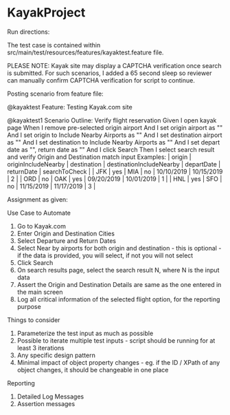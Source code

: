 # KayakProject

Run directions:

The test case is contained within src/main/test/resources/features/kayaktest.feature file.

PLEASE NOTE: Kayak site may display a CAPTCHA verification once search is submitted. For such scenarios, I added a 65 second sleep so reviewer can manually confirm CAPTCHA verification for script to continue.

Posting scenario from feature file:

@kayaktest
Feature: Testing Kayak.com site

  @kayaktest1
  Scenario Outline: Verify flight reservation
    Given I open kayak page
    When I remove pre-selected origin airport
    And I set origin airport as "<origin>"
    And I set origin to Include Nearby Airports as "<originIncludeNearby>"
    And I set destination airport as "<destination>"
    And I set destination to Include Nearby Airports as "<destinationIncludeNearby>"
    And I set depart date as "<departDate>", return date as "<returnDate>"
    And I click Search
    Then I select search result <searchToCheck> and verify Origin and Destination match input
    Examples:
      | origin | originIncludeNearby | destination | destinationIncludeNearby | departDate | returnDate | searchToCheck |
      | JFK    | yes                 | MIA         | no                       | 10/10/2019 | 10/15/2019 | 2             |
      | ORD    | no                  | OAK         | yes                      | 09/20/2019 | 10/01/2019 | 1             |
      | HNL    | yes                 | SFO         | no                       | 11/15/2019 | 11/17/2019 | 3             |


Assignment as given:

Use Case to Automate

1.	  Go to Kayak.com
2.    Enter Origin and Destination Cities
3.    Select Departure and Return Dates
4.    Select Near by airports for both origin and destination - this is optional - if the data is provided, you will select, if not you will not select
5.    Click Search
6.    On search results page, select the search result N, where N is the input data
7.    Assert the Origin and Destination Details are same as the one entered in the main screen
8.    Log all critical information of the selected flight option, for the reporting purpose

Things to consider
1.    Parameterize the test input as much as possible
2.    Possible to iterate multiple test inputs - script should be running for at least 3 iterations
3.    Any specific design pattern
4.    Minimal impact of object property changes - eg. if the ID / XPath of any object changes, it should be changeable in one place

Reporting
1.    Detailed Log Messages
2.    Assertion messages
 

